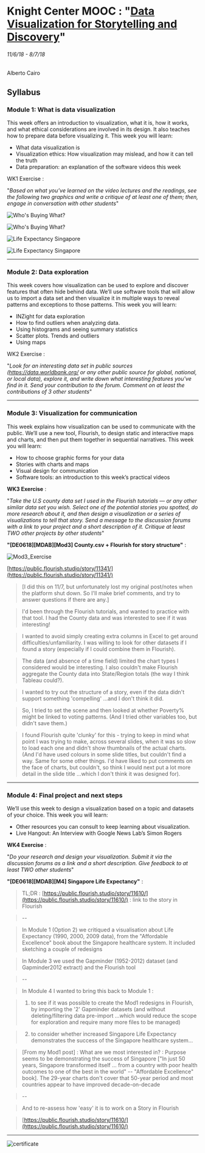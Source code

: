 # Knight Center MOOC : "[Data Visualization for Storytelling and Discovery](https://journalismcourses.org/DE0618.html)"
###### 11/6/18 - 8/7/18

Alberto Cairo

## Syllabus
### Module 1: What is data visualization
This week offers an introduction to visualization, what it is, how it works, and what ethical considerations are involved in its design. It also teaches how to prepare data before visualizing it. This week you will learn:

* What data visualization is
* Visualization ethics: How visualization may mislead, and how it can tell the truth
* Data preparation: an explanation of the software videos this week

WK1 Exercise :

"_Based on what you’ve learned on the video lectures and the readings, see the following two graphics and write a critique of at least one of them; then, engage in conversation with other students_"

![Who's Buying What?](WhoIsBuyingWhat.png "original")

![Who's Buying What?](Screenshot_2018-04-23_18.00.22.png "final redesign, from IGDV1115")

![Life Expectancy Singapore](LifeExpectancySingapore.png "original")

![Life Expectancy Singapore](LifeExpectancySingapore_redesign.jpg "research, critique notes, redesign sketches")

---

### Module 2: Data exploration
This week covers how visualization can be used to explore and discover features that often hide behind data. We’ll use software tools that will allow us to import a data set and then visualize it in multiple ways to reveal patterns and exceptions to those patterns. This week you will learn:

* INZight for data exploration
* How to find outliers when analyzing data.
* Using histograms and seeing summary statistics
* Scatter plots. Trends and outliers
* Using maps

WK2 Exercise :

"_Look for an interesting data set in public sources (https://data.worldbank.org/ or any other public source for global, national, or local data), explore it, and write down what interesting features you've find in it. Send your contribution to the forum. Comment on at least the contributions of 3 other students_"

---

### Module 3: Visualization for communication
This week explains how visualization can be used to communicate with the public. We’ll use a new tool, Flourish, to design static and interactive maps and charts, and then put them together in sequential narratives. This week you will learn:

* How to choose graphic forms for your data
* Stories with charts and maps
* Visual design for communication
* Software tools: an introduction to this week’s practical videos

**WK3 Exercise** :

"_Take the U.S county data set I used in the Flourish tutorials — or any other similar data set you wish. Select one of the potential stories you spotted, do more research about it, and then design a visualization or a series of visualizations to tell that story. Send a message to the discussion forums with a link to your project and a short description of it. Critique at least TWO other projects by other students_"

**"[DE0618][MDAB][Mod3] County.csv + Flourish for story structure"** :

![Mod3_Exercise](Mod3_Exercise_notebook.jpg "initial notes on fields and chart types")

[https://public.flourish.studio/story/11341/](https://public.flourish.studio/story/11341/)

>[I did this on 11/7, but unfortunately lost my original post/notes when the platform shut down. So I'll make brief comments, and try to answer questions if there are any.]

> I'd been through the Flourish tutorials, and wanted to practice with that tool. I had the County data and was interested to see if it was interesting!

>I wanted to avoid simply creating extra columns in Excel to get around difficulties/unfamiliarity. I was willing to look for other datasets if I found a story (especially if I could combine them in Flourish).

>The data (and absence of a time field) limited the chart types I considered would be interesting. I also couldn't make Flourish aggregate the County data into State/Region totals (the way I think Tableau could?).

>I wanted to try out the structure of a story, even if the data didn't support something 'compelling' ...and I don't think it did.

>So, I tried to set the scene and then looked at whether Poverty% might be linked to voting patterns. (And I tried other variables too, but didn't save them.)

>I found Flourish quite 'clunky' for this - trying to keep in mind what point I was trying to make, across several slides, when it was so slow to load each one and didn't show thumbnails of the actual charts. (And I'd have used colours in some slide titles, but couldn't find a way. Same for some other things. I'd have liked to put comments on the face of charts, but couldn't, so think I would next put a lot more detail in the slide title ...which I don't think it was designed for).

---

### Module 4: Final project and next steps
We’ll use this week to design a visualization based on a topic and datasets of your choice. This week you will learn:

* Other resources you can consult to keep learning about visualization.
* Live Hangout: An Interview with Google News Lab’s Simon Rogers

**WK4 Exercise** :

"_Do your research and design your visualization. Submit it via the discussion forums as a link and a short description. Give feedback to at least TWO other students_"

**"[DE0618][MDAB][M4] Singapore Life Expectancy"** :

>TL;DR : [https://public.flourish.studio/story/11610/](https://public.flourish.studio/story/11610/) : link to the story in Flourish

>--

>In Module 1 (Option 2) we critiqued a visualisation about Life Expectancy (1990, 2000, 2009 data), from the "Affordable Excellence" book about the Singapore healthcare system. It included sketching a couple of redesigns

>In Module 3 we used the Gapminder (1952-2012) dataset (and Gapminder2012 extract) and the Flourish tool

>--

>In Module 4 I wanted to bring this back to Module 1 :

>1. to see if it was possible to create the Mod1 redesigns in Flourish, by importing the '2' Gapminder datasets (and without deleting/filtering data pre-import ...which would reduce the scope for exploration and require many more files to be managed)

>2. to consider whether increased Singapore Life Expectancy demonstrates the success of the Singapore healthcare system...

>[From my Mod1 post] : What are we most interested in? : Purpose seems to be demonstrating the success of Singapore ["In just 50 years, Singapore transformed itself ... from a country with poor health outcomes to one of the best in the world" -- "Affordable Excellence" book]. The 29-year charts don't cover that 50-year period and most countries appear to have improved decade-on-decade

>--

>And to re-assess how 'easy' it is to work on a Story in Flourish

>[https://public.flourish.studio/story/11610/](https://public.flourish.studio/story/11610/)

---

![certificate](DE0618_Certificate.png "certificate")